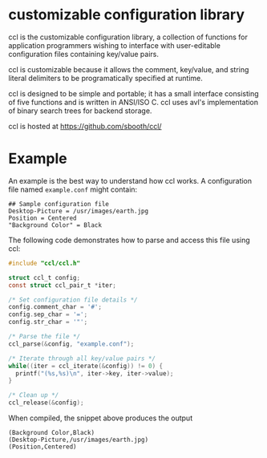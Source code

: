 # customizable configuration library

ccl is the customizable configuration library, a collection of functions for application programmers wishing to interface with user-editable configuration files containing key/value pairs.

ccl is customizable because it allows the comment, key/value, and string literal delimiters to be programatically specified at runtime.

ccl is designed to be simple and portable; it has a small interface consisting of five functions and is written in ANSI/ISO C. ccl uses avl's implementation of binary search trees for backend storage.

ccl is hosted at https://github.com/sbooth/ccl/

# Example

An example is the best way to understand how ccl works. A configuration file named `example.conf` might contain:

```
## Sample configuration file 
Desktop-Picture = /usr/images/earth.jpg 
Position = Centered 
"Background Color" = Black 
```

The following code demonstrates how to parse and access this file using ccl:

```c
#include "ccl/ccl.h"

struct ccl_t config;
const struct ccl_pair_t *iter;

/* Set configuration file details */
config.comment_char = '#';
config.sep_char = '=';
config.str_char = '"';

/* Parse the file */
ccl_parse(&config, "example.conf");

/* Iterate through all key/value pairs */
while((iter = ccl_iterate(&config)) != 0) {
  printf("(%s,%s)\n", iter->key, iter->value);
}

/* Clean up */
ccl_release(&config);
```

When compiled, the snippet above produces the output

```
(Background Color,Black)
(Desktop-Picture,/usr/images/earth.jpg)
(Position,Centered)
```
